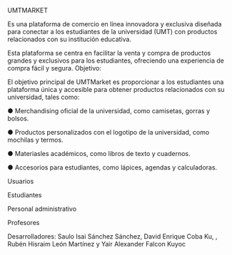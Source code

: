 UMTMARKET

Es una plataforma de comercio en línea innovadora y exclusiva diseñada para
conectar a los estudiantes de la universidad (UMT) con productos relacionados con su institución
educativa. 

Esta plataforma se centra en facilitar la venta y compra de productos grandes y
exclusivos para los estudiantes, ofreciendo una experiencia de compra fácil y segura.
Objetivo:

El objetivo principal de UMTMarket es proporcionar a los estudiantes una plataforma única
y accesible para obtener productos relacionados con su universidad, tales como:

● Merchandising oficial de la universidad, como camisetas, gorras y bolsos.

● Productos personalizados con el logotipo de la universidad, como mochilas y
termos.

● Materiasles académicos, como libros de texto y cuadernos.

● Accesorios para estudiantes, como lápices, agendas y calculadoras.

Usuarios

Estudiantes

Personal administrativo

Profesores


Desarrolladores: 
Saulo Isai Sánchez Sánchez, David Enrique Coba Ku, , Rubén Hisraim León Martínez y Yair Alexander Falcon Kuyoc
